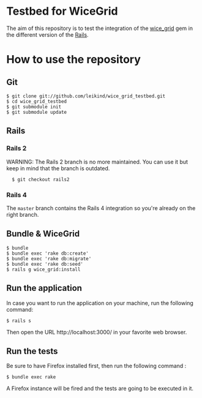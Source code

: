 # Testbed for WiceGrid

The aim of this repository is to test the integration of the
[wice_grid](https://github.com/leikind/wice_grid) gem in the different version
of the [Rails](http://rubyonrails.org).

# How to use the repository

## Git

```
$ git clone git://github.com/leikind/wice_grid_testbed.git
$ cd wice_grid_testbed
$ git submodule init
$ git submodule update
```

## Rails

### Rails 2

WARNING: The Rails 2 branch is no more maintained. You can use it but keep in
mind that the branch is outdated.

```
  $ git checkout rails2
```

### Rails 4

The `master` branch contains the Rails 4 integration so you're already on the
right branch.

## Bundle & WiceGrid

```
$ bundle
$ bundle exec 'rake db:create'
$ bundle exec 'rake db:migrate'
$ bundle exec 'rake db:seed'
$ rails g wice_grid:install
```

## Run the application

In case you want to run the application on your machine, run the following
command:

```
$ rails s
```

Then open the URL http://localhost:3000/ in your favorite web browser.

## Run the tests

Be sure to have Firefox installed first, then run the following command :

```
$ bundle exec rake
```

A Firefox instance will be fired and the tests are going to be executed in it.
